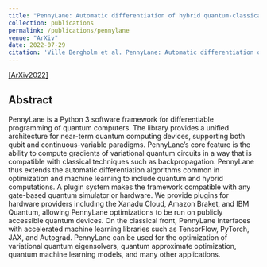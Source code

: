 ```yaml
---
title: "PennyLane: Automatic differentiation of hybrid quantum-classical computations"
collection: publications
permalink: /publications/pennylane
venue: "ArXiv"
date: 2022-07-29 
citation: 'Ville Bergholm et al. PennyLane: Automatic differentiation of hybrid quantum-classical computations. 2018'
---
```


[[ArXiv2022]](https://arxiv.org/abs/1811.04968)

## Abstract
PennyLane is a Python 3 software framework for differentiable programming of quantum computers. The library provides a
unified architecture for near-term quantum computing devices, supporting both qubit and continuous-variable paradigms.
PennyLane’s core feature is the ability to compute gradients of variational quantum circuits in a way that is compatible with
classical techniques such as backpropagation. PennyLane thus extends the automatic differentiation algorithms common in
optimization and machine learning to include quantum and hybrid computations. A plugin system makes the framework
compatible with any gate-based quantum simulator or hardware. We provide plugins for hardware providers including
the Xanadu Cloud, Amazon Braket, and IBM Quantum, allowing PennyLane optimizations to be run on publicly accessible
quantum devices. On the classical front, PennyLane interfaces with accelerated machine learning libraries such as TensorFlow,
PyTorch, JAX, and Autograd. PennyLane can be used for the optimization of variational quantum eigensolvers,
quantum approximate optimization, quantum machine learning models, and many other applications.
